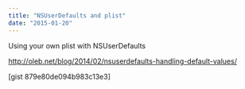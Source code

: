 ```yaml
---
title: "NSUserDefaults and plist"
date: "2015-01-20"
---
```


Using your own plist with NSUserDefaults

http://oleb.net/blog/2014/02/nsuserdefaults-handling-default-values/

\[gist 879e80de094b983c13e3\]
